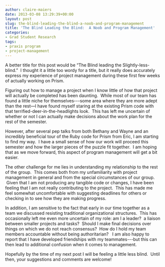 ```yaml
---
author: claire-maiers
date: 2013-03-08 13:29:39+00:00
layout: post
slug: the-blind-leading-the-blind-a-noob-and-program-management
title: 'The Blind Leading the Blind:  A Noob and Program Management'
categories:
- Grad Student Research
tags:
- praxis program
- project-management
---
```


A better title for this post would be “The Blind leading the Slightly-less-blind.”  I thought it a little too wordy for a title, but it really does accurately express my experience of project management during these first few weeks of actually working on Prism.

Figuring out how to manage a project when I know little of how that project will actually be completed has been daunting.  While most of our team has found a little niche for themselves---some area where they are more adept than the rest—I have found myself staring at the existing Prism code with that terrified-deer-in-the-headlights look.  This has left me uncertain of whether or not I can actually make decisions about the work plan for the rest of the semester.

However, after several pep talks from both Bethany and Wayne and an incredibly beneficial tour of the Ruby code for Prism from Eric, I am starting to find my way.  I have a small sense of how our work will proceed this semester and how the larger pieces of the puzzle fit together.  I am hoping that as we move forward, this aspect of program management will get a bit easier.

The other challenge for me lies in understanding my relationship to the rest of the group.  This comes both from my unfamiliarity with project management in general and from the special circumstances of our group.   Given that I am not producing any tangible code or changes, I have been feeling that I am not really contributing to the project.  This has made me feel somewhat uncomfortable with suggesting deadlines for others or checking in to see how they are making progress.

In addition, I am sensitive to the fact that early in our time together as a team we discussed resisting traditional organizational structures.  This has occasionally left me even more uncertain of my role: am I a leader?  a liaison between smaller projects and tasks?  Should I make final decisions over things on which we do not reach consensus?  How do I hold my team members accountable without being authoritarian?   I am also happy to report that I have developed friendships with my teammates---but this can then lead to additional confusion when it comes to management.

Hopefully by the time of my next post I will be feeling a little less blind.  Until then, your suggestions and comments are welcome!
